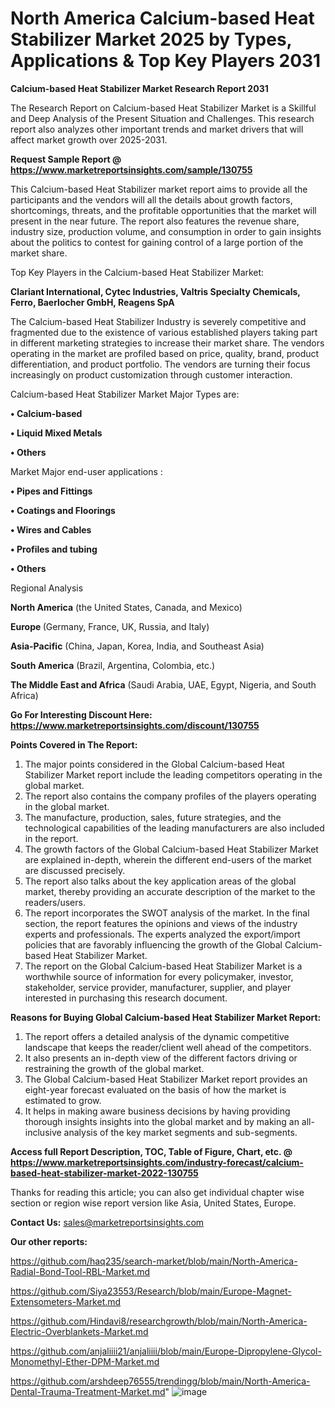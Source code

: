 # North America Calcium-based Heat Stabilizer Market 2025 by Types, Applications & Top Key Players 2031

<strong>Calcium-based Heat Stabilizer Market Research Report 2031</strong>

The Research Report on Calcium-based Heat Stabilizer Market is a Skillful and Deep Analysis of the Present Situation and Challenges. This research report also analyzes other important trends and market drivers that will affect market growth over 2025-2031.

<strong>Request Sample Report @ <a href=https://www.marketreportsinsights.com/sample/130755>https://www.marketreportsinsights.com/sample/130755</a></strong>

This Calcium-based Heat Stabilizer market report aims to provide all the participants and the vendors will all the details about growth factors, shortcomings, threats, and the profitable opportunities that the market will present in the near future. The report also features the revenue share, industry size, production volume, and consumption in order to gain insights about the politics to contest for gaining control of a large portion of the market share.

Top Key Players in the Calcium-based Heat Stabilizer Market:

<strong>Clariant International, Cytec Industries, Valtris Specialty Chemicals, Ferro, Baerlocher GmbH, Reagens SpA</strong>

The Calcium-based Heat Stabilizer Industry is severely competitive and fragmented due to the existence of various established players taking part in different marketing strategies to increase their market share. The vendors operating in the market are profiled based on price, quality, brand, product differentiation, and product portfolio. The vendors are turning their focus increasingly on product customization through customer interaction.

Calcium-based Heat Stabilizer Market Major Types are:

<strong>• Calcium-based

• Liquid Mixed Metals

• Others</strong>

Market Major end-user applications :

<strong>• Pipes and Fittings

• Coatings and Floorings

• Wires and Cables

• Profiles and tubing

• Others</strong>

Regional Analysis

</u><strong><b>North America</b></strong> (the United States, Canada, and Mexico)

<strong><b>Europe </b></strong>(Germany, France, UK, Russia, and Italy)

<strong><b>Asia-Pacific</b></strong> (China, Japan, Korea, India, and Southeast Asia)

<strong><b>South America</b></strong> (Brazil, Argentina, Colombia, etc.)

<strong><b>The Middle East and Africa</b></strong> (Saudi Arabia, UAE, Egypt, Nigeria, and South Africa)

<strong>Go For Interesting Discount Here: <a href=https://www.marketreportsinsights.com/discount/130755>https://www.marketreportsinsights.com/discount/130755</a></strong>

<strong>Points Covered in The Report:</strong>
<ol>
  <li>The major points considered in the Global Calcium-based Heat Stabilizer Market report include the leading competitors operating in the global market.</li>
  <li>The report also contains the company profiles of the players operating in the global market.</li>
  <li>The manufacture, production, sales, future strategies, and the technological capabilities of the leading manufacturers are also included in the report.</li>
  <li>The growth factors of the Global Calcium-based Heat Stabilizer Market are explained in-depth, wherein the different end-users of the market are discussed precisely.</li>
  <li>The report also talks about the key application areas of the global market, thereby providing an accurate description of the market to the readers/users.</li>
  <li>The report incorporates the SWOT analysis of the market. In the final section, the report features the opinions and views of the industry experts and professionals. The experts analyzed the export/import policies that are favorably influencing the growth of the Global Calcium-based Heat Stabilizer Market.</li>
  <li>The report on the Global Calcium-based Heat Stabilizer Market is a worthwhile source of information for every policymaker, investor, stakeholder, service provider, manufacturer, supplier, and player interested in purchasing this research document.</li>
</ol>
<strong>Reasons for Buying Global Calcium-based Heat Stabilizer Market Report:</strong>

<ol>
  <li>The report offers a detailed analysis of the dynamic competitive landscape that keeps the reader/client well ahead of the competitors.</li>
  <li>It also presents an in-depth view of the different factors driving or restraining the growth of the global market.</li>
  <li>The Global Calcium-based Heat Stabilizer Market report provides an eight-year forecast evaluated on the basis of how the market is estimated to grow.</li>
  <li>It helps in making aware business decisions by having providing thorough insights insights into the global market and by making an all-inclusive analysis of the key market segments and sub-segments.</li>
</ol>
<strong>Access full Report Description, TOC, Table of Figure, Chart, etc. @ <a href=https://www.marketreportsinsights.com/industry-forecast/calcium-based-heat-stabilizer-market-2022-130755>https://www.marketreportsinsights.com/industry-forecast/calcium-based-heat-stabilizer-market-2022-130755</a></strong>


Thanks for reading this article; you can also get individual chapter wise section or region wise report version like Asia, United States, Europe.

<strong>Contact Us:</strong>
sales@marketreportsinsights.com

<strong>Our other reports:</strong>

<a href=https://github.com/haq235/search-market/blob/main/North-America-Radial-Bond-Tool-RBL-Market.md>https://github.com/haq235/search-market/blob/main/North-America-Radial-Bond-Tool-RBL-Market.md</a>

<a href=https://github.com/Siya23553/Research/blob/main/Europe-Magnet-Extensometers-Market.md>https://github.com/Siya23553/Research/blob/main/Europe-Magnet-Extensometers-Market.md</a>

<a href=https://github.com/Hindavi8/researchgrowth/blob/main/North-America-Electric-Overblankets-Market.md>https://github.com/Hindavi8/researchgrowth/blob/main/North-America-Electric-Overblankets-Market.md</a>

<a href=https://github.com/anjaliiii21/anjaliiii/blob/main/Europe-Dipropylene-Glycol-Monomethyl-Ether-DPM-Market.md>https://github.com/anjaliiii21/anjaliiii/blob/main/Europe-Dipropylene-Glycol-Monomethyl-Ether-DPM-Market.md</a>

<a href=https://github.com/arshdeep76555/trendingg/blob/main/North-America-Dental-Trauma-Treatment-Market.md>https://github.com/arshdeep76555/trendingg/blob/main/North-America-Dental-Trauma-Treatment-Market.md</a>"
![image](https://github.com/user-attachments/assets/a241a9c1-56e6-47a5-971f-3b0ce6541269)
